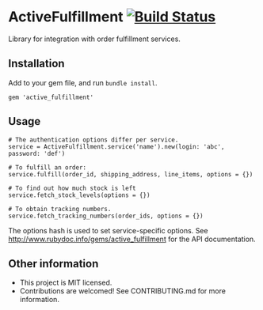 # ActiveFulfillment [![Build Status](https://travis-ci.org/Shopify/active_fulfillment.png?branch=master)](https://travis-ci.org/Shopify/active_fulfillment)

Library for integration with order fulfillment services.

## Installation

Add to your gem file, and run `bundle install`.

```
gem 'active_fulfillment'
```

## Usage

```
# The authentication options differ per service.
service = ActiveFulfillment.service('name').new(login: 'abc', password: 'def')

# To fulfill an order:
service.fulfill(order_id, shipping_address, line_items, options = {})

# To find out how much stock is left
service.fetch_stock_levels(options = {})

# To obtain tracking numbers.
service.fetch_tracking_numbers(order_ids, options = {})

```

The options hash is used to set service-specific options. See http://www.rubydoc.info/gems/active_fulfillment for the API documentation.

## Other information

- This project is MIT licensed.
- Contributions are welcomed! See CONTRIBUTING.md for more information.
